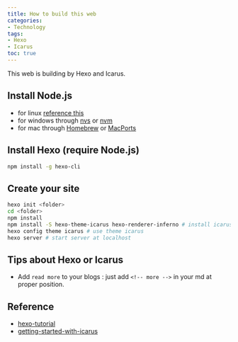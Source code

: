 ```yaml
---
title: How to build this web
categories:
- Technology
tags:
- Hexo
- Icarus
toc: true
---
```


This web is building by Hexo and Icarus.

<!-- more -->

## Install Node.js

- for linux [reference this](https://github.com/nodesource/distributions)
- for windows through [nvs](https://github.com/jasongin/nvs/) or [nvm](https://github.com/nvm-sh/nvm)
- for mac through [Homebrew](https://brew.sh/) or [MacPorts](http://www.macports.org/)



## Install Hexo (require Node.js)

```bash
npm install -g hexo-cli
```

## Create your site
```bash
hexo init <folder> 
cd <folder>
npm install
npm install -S hexo-theme-icarus hexo-renderer-inferno # install icarus
hexo config theme icarus # use theme icarus
hexo server # start server at localhost
```

## Tips about Hexo or Icarus

- Add `read more` to your blogs : just add `<!-- more -->` in your md at proper position.


## Reference

- [hexo-tutorial](https://hexo.io/zh-cn/docs/)
- [getting-started-with-icarus](https://ppoffice.github.io/hexo-theme-icarus/uncategorized/getting-started-with-icarus/)



